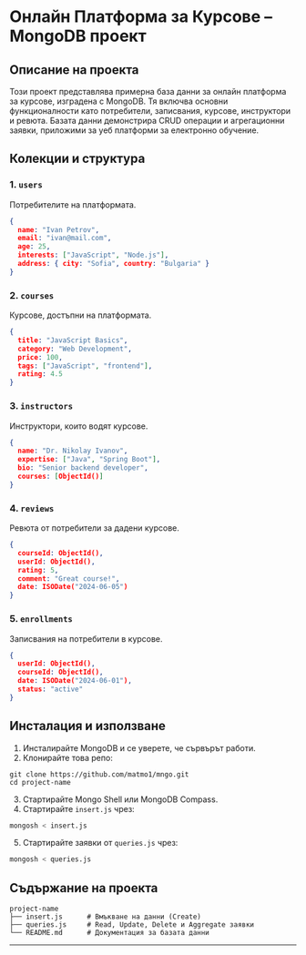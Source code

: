 # Онлайн Платформа за Курсове – MongoDB проект

## Описание на проекта

Този проект представлява примерна база данни за онлайн платформа за курсове, изградена с MongoDB. Тя включва основни функционалности като потребители, записвания, курсове, инструктори и ревюта. Базата данни демонстрира CRUD операции и агрегационни заявки, приложими за уеб платформи за електронно обучение.

## Колекции и структура

### 1. `users`
Потребителите на платформата.
```json
{
  name: "Ivan Petrov",
  email: "ivan@mail.com",
  age: 25,
  interests: ["JavaScript", "Node.js"],
  address: { city: "Sofia", country: "Bulgaria" }
}
```

### 2. `courses`
Курсове, достъпни на платформата.
```json
{
  title: "JavaScript Basics",
  category: "Web Development",
  price: 100,
  tags: ["JavaScript", "frontend"],
  rating: 4.5
}
```

### 3. `instructors`
Инструктори, които водят курсове.
```json
{
  name: "Dr. Nikolay Ivanov",
  expertise: ["Java", "Spring Boot"],
  bio: "Senior backend developer",
  courses: [ObjectId()]
}
```

### 4. `reviews`
Ревюта от потребители за дадени курсове.
```json
{
  courseId: ObjectId(),
  userId: ObjectId(),
  rating: 5,
  comment: "Great course!",
  date: ISODate("2024-06-05")
}
```

### 5. `enrollments`
Записвания на потребители в курсове.
```json
{
  userId: ObjectId(),
  courseId: ObjectId(),
  date: ISODate("2024-06-01"),
  status: "active"
}
```

## Инсталация и използване

1. Инсталирайте MongoDB и се уверете, че сървърът работи.
2. Клонирайте това репо:
```
git clone https://github.com/matmo1/mngo.git
cd project-name
```
3. Стартирайте Mongo Shell или MongoDB Compass.
4. Стартирайте `insert.js` чрез:
```bash
mongosh < insert.js
```
5. Стартирайте заявки от `queries.js` чрез:
```bash
mongosh < queries.js
```

## Съдържание на проекта

```
project-name
├── insert.js      # Вмъкване на данни (Create)
├── queries.js     # Read, Update, Delete и Aggregate заявки
└── README.md      # Документация за базата данни
```

---
